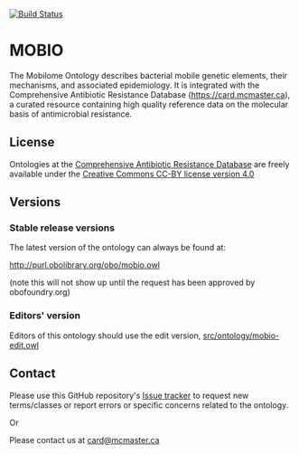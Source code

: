 [![Build Status](https://travis-ci.org/arpcard/mobio.svg?branch=master)](https://travis-ci.org/arpcard/mobio)

# MOBIO

The Mobilome Ontology describes bacterial mobile genetic elements, their mechanisms, and associated epidemiology. It is integrated with the Comprehensive Antibiotic Resistance Database (https://card.mcmaster.ca), a curated resource containing high quality reference data on the molecular basis of antimicrobial resistance.

## License

Ontologies at the [Comprehensive Antibiotic Resistance Database](https://card.mcmaster.ca/download) are freely available under the [Creative Commons CC-BY license version 4.0](https://creativecommons.org/licenses/by/4.0/)

## Versions

### Stable release versions

The latest version of the ontology can always be found at:

http://purl.obolibrary.org/obo/mobio.owl

(note this will not show up until the request has been approved by obofoundry.org)

### Editors' version

Editors of this ontology should use the edit version, [src/ontology/mobio-edit.owl](src/ontology/mobio-edit.owl)

## Contact
Please use this GitHub repository's [Issue tracker](https://github.com/arpcard/mobio/issues) to request new terms/classes or report errors or specific concerns related to the ontology.

Or

Please contact us at card@mcmaster.ca
